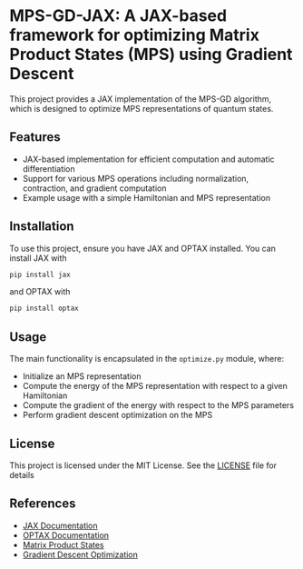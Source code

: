 # MPS-GD-JAX: A JAX-based framework for optimizing Matrix Product States (MPS) using Gradient Descent
This project provides a JAX implementation of the MPS-GD algorithm, which is designed to optimize MPS representations of quantum states.

## Features
- JAX-based implementation for efficient computation and automatic differentiation
- Support for various MPS operations including normalization, contraction, and gradient computation
- Example usage with a simple Hamiltonian and MPS representation

## Installation
To use this project, ensure you have JAX and OPTAX installed. You can install JAX with
```bash
pip install jax
```
and OPTAX with
```bash
pip install optax
```
## Usage
The main functionality is encapsulated in the `optimize.py` module, where:
- Initialize an MPS representation
- Compute the energy of the MPS representation with respect to a given Hamiltonian        
- Compute the gradient of the energy with respect to the MPS parameters
- Perform gradient descent optimization on the MPS

## License
This project is licensed under the MIT License. See the [LICENSE](LICENSE) file for details

## References
- [JAX Documentation](https://jax.readthedocs.io/en/latest/)
- [OPTAX Documentation](https://optax.readthedocs.io/en/latest/)
- [Matrix Product States](https://en.wikipedia.org/wiki/Matrix_product_state)
- [Gradient Descent Optimization](https://en.wikipedia.org/wiki/Gradient_descent)
